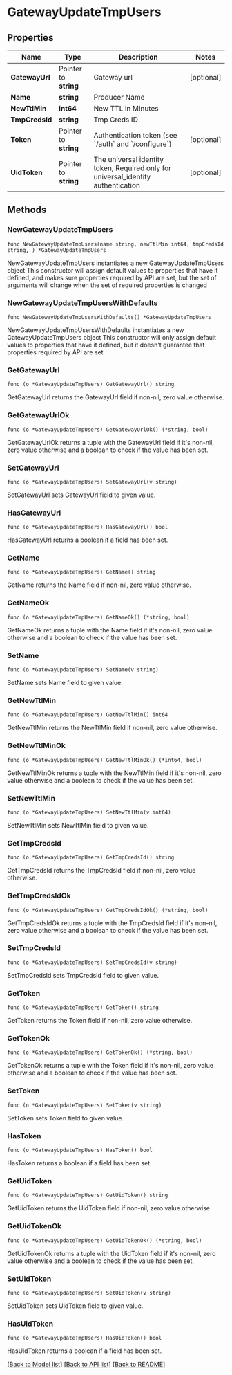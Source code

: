 # GatewayUpdateTmpUsers

## Properties

Name | Type | Description | Notes
------------ | ------------- | ------------- | -------------
**GatewayUrl** | Pointer to **string** | Gateway url | [optional] 
**Name** | **string** | Producer Name | 
**NewTtlMin** | **int64** | New TTL in Minutes | 
**TmpCredsId** | **string** | Tmp Creds ID | 
**Token** | Pointer to **string** | Authentication token (see &#x60;/auth&#x60; and &#x60;/configure&#x60;) | [optional] 
**UidToken** | Pointer to **string** | The universal identity token, Required only for universal_identity authentication | [optional] 

## Methods

### NewGatewayUpdateTmpUsers

`func NewGatewayUpdateTmpUsers(name string, newTtlMin int64, tmpCredsId string, ) *GatewayUpdateTmpUsers`

NewGatewayUpdateTmpUsers instantiates a new GatewayUpdateTmpUsers object
This constructor will assign default values to properties that have it defined,
and makes sure properties required by API are set, but the set of arguments
will change when the set of required properties is changed

### NewGatewayUpdateTmpUsersWithDefaults

`func NewGatewayUpdateTmpUsersWithDefaults() *GatewayUpdateTmpUsers`

NewGatewayUpdateTmpUsersWithDefaults instantiates a new GatewayUpdateTmpUsers object
This constructor will only assign default values to properties that have it defined,
but it doesn't guarantee that properties required by API are set

### GetGatewayUrl

`func (o *GatewayUpdateTmpUsers) GetGatewayUrl() string`

GetGatewayUrl returns the GatewayUrl field if non-nil, zero value otherwise.

### GetGatewayUrlOk

`func (o *GatewayUpdateTmpUsers) GetGatewayUrlOk() (*string, bool)`

GetGatewayUrlOk returns a tuple with the GatewayUrl field if it's non-nil, zero value otherwise
and a boolean to check if the value has been set.

### SetGatewayUrl

`func (o *GatewayUpdateTmpUsers) SetGatewayUrl(v string)`

SetGatewayUrl sets GatewayUrl field to given value.

### HasGatewayUrl

`func (o *GatewayUpdateTmpUsers) HasGatewayUrl() bool`

HasGatewayUrl returns a boolean if a field has been set.

### GetName

`func (o *GatewayUpdateTmpUsers) GetName() string`

GetName returns the Name field if non-nil, zero value otherwise.

### GetNameOk

`func (o *GatewayUpdateTmpUsers) GetNameOk() (*string, bool)`

GetNameOk returns a tuple with the Name field if it's non-nil, zero value otherwise
and a boolean to check if the value has been set.

### SetName

`func (o *GatewayUpdateTmpUsers) SetName(v string)`

SetName sets Name field to given value.


### GetNewTtlMin

`func (o *GatewayUpdateTmpUsers) GetNewTtlMin() int64`

GetNewTtlMin returns the NewTtlMin field if non-nil, zero value otherwise.

### GetNewTtlMinOk

`func (o *GatewayUpdateTmpUsers) GetNewTtlMinOk() (*int64, bool)`

GetNewTtlMinOk returns a tuple with the NewTtlMin field if it's non-nil, zero value otherwise
and a boolean to check if the value has been set.

### SetNewTtlMin

`func (o *GatewayUpdateTmpUsers) SetNewTtlMin(v int64)`

SetNewTtlMin sets NewTtlMin field to given value.


### GetTmpCredsId

`func (o *GatewayUpdateTmpUsers) GetTmpCredsId() string`

GetTmpCredsId returns the TmpCredsId field if non-nil, zero value otherwise.

### GetTmpCredsIdOk

`func (o *GatewayUpdateTmpUsers) GetTmpCredsIdOk() (*string, bool)`

GetTmpCredsIdOk returns a tuple with the TmpCredsId field if it's non-nil, zero value otherwise
and a boolean to check if the value has been set.

### SetTmpCredsId

`func (o *GatewayUpdateTmpUsers) SetTmpCredsId(v string)`

SetTmpCredsId sets TmpCredsId field to given value.


### GetToken

`func (o *GatewayUpdateTmpUsers) GetToken() string`

GetToken returns the Token field if non-nil, zero value otherwise.

### GetTokenOk

`func (o *GatewayUpdateTmpUsers) GetTokenOk() (*string, bool)`

GetTokenOk returns a tuple with the Token field if it's non-nil, zero value otherwise
and a boolean to check if the value has been set.

### SetToken

`func (o *GatewayUpdateTmpUsers) SetToken(v string)`

SetToken sets Token field to given value.

### HasToken

`func (o *GatewayUpdateTmpUsers) HasToken() bool`

HasToken returns a boolean if a field has been set.

### GetUidToken

`func (o *GatewayUpdateTmpUsers) GetUidToken() string`

GetUidToken returns the UidToken field if non-nil, zero value otherwise.

### GetUidTokenOk

`func (o *GatewayUpdateTmpUsers) GetUidTokenOk() (*string, bool)`

GetUidTokenOk returns a tuple with the UidToken field if it's non-nil, zero value otherwise
and a boolean to check if the value has been set.

### SetUidToken

`func (o *GatewayUpdateTmpUsers) SetUidToken(v string)`

SetUidToken sets UidToken field to given value.

### HasUidToken

`func (o *GatewayUpdateTmpUsers) HasUidToken() bool`

HasUidToken returns a boolean if a field has been set.


[[Back to Model list]](../README.md#documentation-for-models) [[Back to API list]](../README.md#documentation-for-api-endpoints) [[Back to README]](../README.md)


